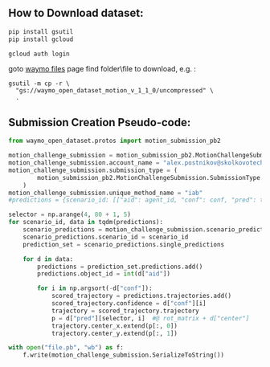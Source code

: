 ## How to Download dataset:

```bash
pip install gsutil
pip install gcloud

gcloud auth login
```
goto [waymo files](https://console.cloud.google.com/storage/browser/waymo_open_dataset_motion_v_1_1_0;tab=objects?prefix=&forceOnObjectsSortingFiltering=false) page
find folder\file to download, e.g. :
```
gsutil -m cp -r \
  "gs://waymo_open_dataset_motion_v_1_1_0/uncompressed" \
  .
```
## Submission Creation Pseudo-code:
```python
from waymo_open_dataset.protos import motion_submission_pb2

motion_challenge_submission = motion_submission_pb2.MotionChallengeSubmission()
motion_challenge_submission.account_name = "alex.postnikov@skolkovotech.ru"
motion_challenge_submission.submission_type = (
        motion_submission_pb2.MotionChallengeSubmission.SubmissionType.MOTION_PREDICTION
    )
motion_challenge_submission.unique_method_name = "iab"
#predictions = {scenario_id: [["aid": agent_id, "conf": conf, "pred": traj], [{"aid": aid, "conf": conf, "pred": p}]]}

selector = np.arange(4, 80 + 1, 5)
for scenario_id, data in tqdm(predictions):
    scenario_predictions = motion_challenge_submission.scenario_predictions.add()
    scenario_predictions.scenario_id = scenario_id
    prediction_set = scenario_predictions.single_predictions

    for d in data:
        predictions = prediction_set.predictions.add()
        predictions.object_id = int(d["aid"])

        for i in np.argsort(-d["conf"]):
            scored_trajectory = predictions.trajectories.add()
            scored_trajectory.confidence = d["conf"][i]
            trajectory = scored_trajectory.trajectory
            p = d["pred"][selector, i]  #@ rot_matrix + d["center"]
            trajectory.center_x.extend(p[:, 0])
            trajectory.center_y.extend(p[:, 1])

with open("file.pb", "wb") as f:
    f.write(motion_challenge_submission.SerializeToString())
```
    
    